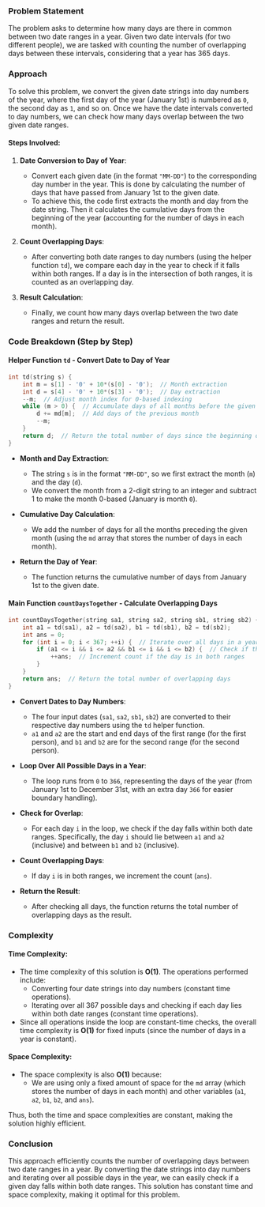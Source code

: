 ### Problem Statement

The problem asks to determine how many days are there in common between two date ranges in a year. Given two date intervals (for two different people), we are tasked with counting the number of overlapping days between these intervals, considering that a year has 365 days.

### Approach

To solve this problem, we convert the given date strings into day numbers of the year, where the first day of the year (January 1st) is numbered as `0`, the second day as `1`, and so on. Once we have the date intervals converted to day numbers, we can check how many days overlap between the two given date ranges.

#### Steps Involved:

1. **Date Conversion to Day of Year**: 
    - Convert each given date (in the format `"MM-DD"`) to the corresponding day number in the year. This is done by calculating the number of days that have passed from January 1st to the given date.
    - To achieve this, the code first extracts the month and day from the date string. Then it calculates the cumulative days from the beginning of the year (accounting for the number of days in each month).
  
2. **Count Overlapping Days**: 
    - After converting both date ranges to day numbers (using the helper function `td`), we compare each day in the year to check if it falls within both ranges. If a day is in the intersection of both ranges, it is counted as an overlapping day.

3. **Result Calculation**:
    - Finally, we count how many days overlap between the two date ranges and return the result.

### Code Breakdown (Step by Step)

#### Helper Function `td` - Convert Date to Day of Year

```cpp
int td(string s) {
    int m = s[1] - '0' + 10*(s[0] - '0');  // Month extraction
    int d = s[4] - '0' + 10*(s[3] - '0');  // Day extraction
    --m;  // Adjust month index for 0-based indexing
    while (m > 0) {  // Accumulate days of all months before the given month
        d += md[m];  // Add days of the previous month
        --m;
    }
    return d;  // Return the total number of days since the beginning of the year
}
```

- **Month and Day Extraction**: 
    - The string `s` is in the format `"MM-DD"`, so we first extract the month (`m`) and the day (`d`).
    - We convert the month from a 2-digit string to an integer and subtract 1 to make the month 0-based (January is month `0`).
  
- **Cumulative Day Calculation**:
    - We add the number of days for all the months preceding the given month (using the `md` array that stores the number of days in each month).
  
- **Return the Day of Year**:
    - The function returns the cumulative number of days from January 1st to the given date.

#### Main Function `countDaysTogether` - Calculate Overlapping Days

```cpp
int countDaysTogether(string sa1, string sa2, string sb1, string sb2) {
    int a1 = td(sa1), a2 = td(sa2), b1 = td(sb1), b2 = td(sb2);
    int ans = 0;
    for (int i = 0; i < 367; ++i) {  // Iterate over all days in a year (365 days + 2 for easier boundary handling)
        if (a1 <= i && i <= a2 && b1 <= i && i <= b2) {  // Check if the day is within both ranges
            ++ans;  // Increment count if the day is in both ranges
        }
    }
    return ans;  // Return the total number of overlapping days
}
```

- **Convert Dates to Day Numbers**:
    - The four input dates (`sa1`, `sa2`, `sb1`, `sb2`) are converted to their respective day numbers using the `td` helper function. 
    - `a1` and `a2` are the start and end days of the first range (for the first person), and `b1` and `b2` are for the second range (for the second person).
  
- **Loop Over All Possible Days in a Year**:
    - The loop runs from `0` to `366`, representing the days of the year (from January 1st to December 31st, with an extra day `366` for easier boundary handling).
  
- **Check for Overlap**:
    - For each day `i` in the loop, we check if the day falls within both date ranges. Specifically, the day `i` should lie between `a1` and `a2` (inclusive) and between `b1` and `b2` (inclusive).
  
- **Count Overlapping Days**:
    - If day `i` is in both ranges, we increment the count (`ans`).
  
- **Return the Result**:
    - After checking all days, the function returns the total number of overlapping days as the result.

### Complexity

#### Time Complexity:
- The time complexity of this solution is **O(1)**. The operations performed include:
  - Converting four date strings into day numbers (constant time operations).
  - Iterating over all 367 possible days and checking if each day lies within both date ranges (constant time operations).
- Since all operations inside the loop are constant-time checks, the overall time complexity is **O(1)** for fixed inputs (since the number of days in a year is constant).

#### Space Complexity:
- The space complexity is also **O(1)** because:
  - We are using only a fixed amount of space for the `md` array (which stores the number of days in each month) and other variables (`a1`, `a2`, `b1`, `b2`, and `ans`).
  
Thus, both the time and space complexities are constant, making the solution highly efficient.

### Conclusion

This approach efficiently counts the number of overlapping days between two date ranges in a year. By converting the date strings into day numbers and iterating over all possible days in the year, we can easily check if a given day falls within both date ranges. This solution has constant time and space complexity, making it optimal for this problem.